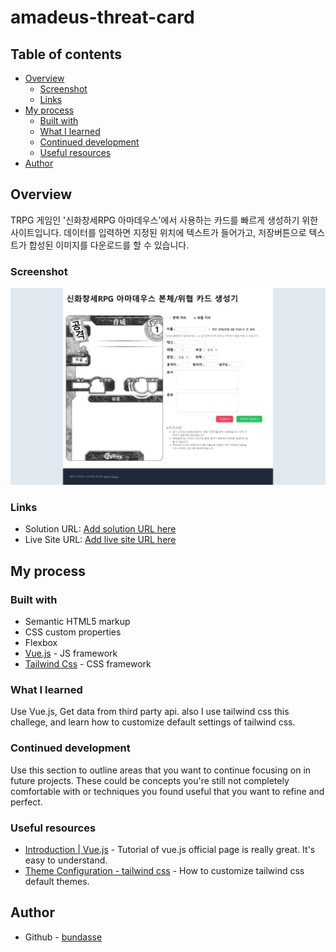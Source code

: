 # amadeus-threat-card

## Table of contents

- [Overview](#overview)
  - [Screenshot](#screenshot)
  - [Links](#links)
- [My process](#my-process)
  - [Built with](#built-with)
  - [What I learned](#what-i-learned)
  - [Continued development](#continued-development)
  - [Useful resources](#useful-resources)
- [Author](#author)

## Overview

TRPG 게임인 '신화창세RPG 아마데우스'에서 사용하는 카드를 빠르게 생성하기 위한 사이트입니다.
데이터를 입력하면 지정된 위치에 텍스트가 들어가고, 저장버튼으로 텍스트가 합성된 이미지를 다운로드를 할 수 있습니다.

### Screenshot

![desktop](./screenshot.png)

### Links

- Solution URL: [Add solution URL here](https://your-solution-url.com)
- Live Site URL: [Add live site URL here](https://your-live-site-url.com)

## My process

### Built with

- Semantic HTML5 markup
- CSS custom properties
- Flexbox
- [Vue.js](https://vuejs.org/) - JS framework
- [Tailwind Css](https://tailwindcss.com/) - CSS framework

### What I learned

Use Vue.js, Get data from third party api.
also I use tailwind css this challege, and learn how to customize default settings of tailwind css.

### Continued development

Use this section to outline areas that you want to continue focusing on in future projects. These could be concepts you're still not completely comfortable with or techniques you found useful that you want to refine and perfect.

### Useful resources

- [Introduction | Vue.js](https://vuejs.org/guide/introduction.html) - Tutorial of vue.js official page is really great. It's easy to understand.
- [Theme Configuration - tailwind css](https://tailwindcss.com/docs/theme) - How to customize tailwind css default themes.

## Author

- Github - [bundasse](https://github.com/bundasse)
